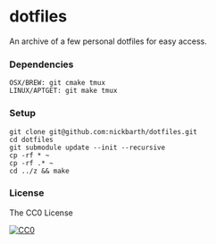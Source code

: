 # dotfiles

An archive of a few personal dotfiles for easy access.

### Dependencies

```terminal
OSX/BREW: git cmake tmux
LINUX/APTGET: git make tmux
```

### Setup

```terminal
git clone git@github.com:nickbarth/dotfiles.git
cd dotfiles
git submodule update --init --recursive
cp -rf * ~
cp -rf .* ~
cd ../z && make
```

### License
The CC0 License

[![CC0](http://i.creativecommons.org/l/zero/1.0/88x31.png)](http://creativecommons.org/publicdomain/zero/1.0/)
